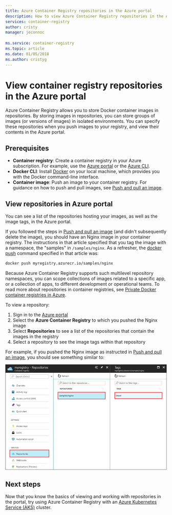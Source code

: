 ```yaml
---
title: Azure Container Registry repositories in the Azure portal
description: How to view Azure Container Registry repositories in the Azure portal.
services: container-registry
author: cristy
manager: jeconnoc

ms.service: container-registry
ms.topic: article
ms.date: 01/05/2018
ms.author: cristyg
---
```


# View container registry repositories in the Azure portal

Azure Container Registry allows you to store Docker container images in repositories. By storing images in repositories, you can store groups of images (or versions of images) in isolated environments. You can specify these repositories when you push images to your registry, and view their contents in the Azure portal.

## Prerequisites

* **Container registry**: Create a container registry in your Azure subscription. For example, use the [Azure portal](container-registry-get-started-portal.md) or the [Azure CLI](container-registry-get-started-azure-cli.md).
* **Docker CLI**: Install [Docker][docker-install] on your local machine, which provides you with the Docker command-line interface.
* **Container image**: Push an image to your container registry. For guidance on how to push and pull images, see [Push and pull an image](container-registry-get-started-docker-cli.md).

## View repositories in Azure portal

You can see a list of the repositories hosting your images, as well as the image tags, in the Azure portal.

If you followed the steps in [Push and pull an image](container-registry-get-started-docker-cli.md) (and didn't subsequently delete the image), you should have an Nginx image in your container registry. The instructions in that article specified that you tag the image with a namespace, the "samples" in `/samples/nginx`. As a refresher, the [docker push][docker-push] command specified in that article was:

```Bash
docker push myregistry.azurecr.io/samples/nginx
```

 Because Azure Container Registry supports such multilevel repository namespaces, you can scope collections of images related to a specific app, or a collection of apps, to different development or operational teams. To read more about repositories in container registries, see [Private Docker container registries in Azure](container-registry-intro.md).

To view a repository:

1. Sign in to the [Azure portal][portal]
1. Select the **Azure Container Registry** to which you pushed the Nginx image
1. Select **Repositories** to see a list of the repositories that contain the images in the registry
1. Select a repository to see the image tags within that repository

For example, if you pushed the Nginx image as instructed in [Push and pull an image](container-registry-get-started-docker-cli.md), you should see something similar to:

![Repositories in the portal](./media/container-registry-repositories/container-registry-repositories.png)

## Next steps

Now that you know the basics of viewing and working with repositories in the portal, try using Azure Container Registry with an [Azure Kubernetes Service (AKS)](../aks/tutorial-kubernetes-prepare-app.md) cluster.

<!-- LINKS - External -->
[docker-install]: https://docs.docker.com/engine/installation/
[docker-push]: https://docs.docker.com/engine/reference/commandline/push/
[portal]: https://portal.azure.com
